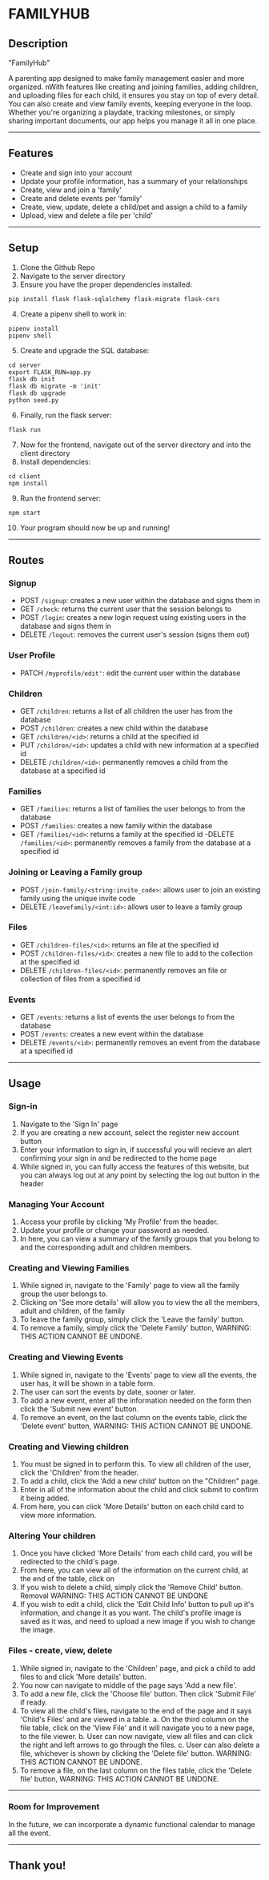 # FAMILYHUB

## Description

"FamilyHub"

A parenting app designed to make family management easier and more organized. nWith features like creating and joining families, adding children, and uploading files for each child, it ensures you stay on top of every detail. You can also create and view family events, keeping everyone in the loop. Whether you're organizing a playdate, tracking milestones, or simply sharing important documents, our app helps you manage it all in one place.

---

## Features

- Create and sign into your account
- Update your profile information, has a summary of your relationships
- Create, view and join a 'family'
- Create and delete events per 'family'
- Create, view, update, delete a child/pet and assign a child to a family
- Upload, view and delete a file per 'child'

---

## Setup

1. Clone the Github Repo
2. Navigate to the server directory
3. Ensure you have the proper dependencies installed:
```console
pip install flask flask-sqlalchemy flask-migrate flask-cors
```
4. Create a pipenv shell to work in:
```console
pipenv install
pipenv shell
```
5. Create and upgrade the SQL database:
```console
cd server
export FLASK_RUN=app.py
flask db init
flask db migrate -m 'init'
flask db upgrade
python seed.py
```
6. Finally, run the flask server:
```console
flask run
```
7. Now for the frontend, navigate out of the server directory and into the client directory
8. Install dependencies:
```console
cd client
npm install
```
9. Run the frontend server:
```console
npm start
```
10. Your program should now be up and running!

---

## Routes

### Signup

- POST ```/signup```: creates a new user within the database and signs them in
- GET ```/check```: returns the current user that the session belongs to
- POST ```/login```: creates a new login request using existing users in the database and signs them in
- DELETE ```/logout```: removes the current user's session (signs them out)

### User Profile

- PATCH ```/myprofile/edit'```: edit the current user within the database

### Children

- GET ```/children```: returns a list of all children the user has from the database
- POST ```/children```: creates a new child within the database
- GET ```/children/<id>```: returns a child at the specified id
- PUT ```/children/<id>```: updates a child with new information at a specified id
- DELETE ```/children/<id>```: permanently removes a child from the database at a specified id

### Families

- GET ```/families```: returns a list of families the user belongs to from the database
- POST ```/families```: creates a new family within the database
- GET ```/families/<id>```: returns a family at the specified id
-DELETE ```/families/<id>```: permanently removes a family from the database at a specified id

### Joining or Leaving a Family group

- POST ```/join-family/<string:invite_code>```: allows user to join an existing family using the unique invite code
- DELETE ```/leavefamily/<int:id>```: allows user to leave a family group

### Files

- GET ```/children-files/<id>```: returns an file at the specified id
- POST ```/children-files/<id>```: creates a new file to add to the collection at the specified id
- DELETE ```/children-files/<id>```: permanently removes an file or collection of files from a specified id

### Events

- GET ```/events```: returns a list of events the user belongs to from the database
- POST ```/events```: creates a new event within the database
- DELETE ```/events/<id>```: permanently removes an event from the database at a specified id

---

## Usage

### Sign-in

1. Navigate to the 'Sign In' page
2. If you are creating a new account, select the register new account button
3. Enter your information to sign in, if successful you will recieve an alert confirming your sign in and be redirected to the home page
4. While signed in, you can fully access the features of this website, but you can always log out at any point by selecting the log out button in the header

### Managing Your Account

1. Access your profile by clicking 'My Profile' from the header.
2. Update your profile or change your password as needed.
3. In here, you can view a summary of the family groups that you belong to and the corresponding adult and children members.

### Creating and Viewing Families

1. While signed in, navigate to the 'Family' page to view all the family group the user belongs to. 
2. Clicking on 'See more details' will allow you to view the all the members, adult and children, of the family
3. To leave the family group, simply click the 'Leave the family' button.
4. To remove a family, simply click the 'Delete Family' button, WARNING: THIS ACTION CANNOT BE UNDONE.

### Creating and Viewing Events

1. While signed in, navigate to the 'Events' page to view all the events, the user has, it will be shown in a table form. 
2. The user can sort the events by date, sooner or later. 
2. To add a new event, enter all the information needed on the form then click the 'Submit new event' button.
4. To remove an event, on the last column on the events table, click the 'Delete event' button, WARNING: THIS ACTION CANNOT BE UNDONE.

### Creating and Viewing children

1. You must be signed in to perform this. To view all children of the user, click the 'Children' from the header.
2. To add a child, click the 'Add a new child' button on the "Children" page.
3. Enter in all of the information about the child and click submit to confirm it being added.
4. From here, you can click 'More Details' button on each child card to view more information.

### Altering Your children

1. Once you have clicked 'More Details' from each child card, you will be redirected to the child's page.
2. From here, you can view all of the information on the current child, at the end of the table, click on 
3. If you wish to delete a child, simply click the 'Remove Child' button. Removal WARNING: THIS ACTION CANNOT BE UNDONE
4. If you wish to edit a child, click the 'Edit Child Info' button to pull up it's information, and change it as you want. The child's profile image is saved as it was, and need to upload a new image if you wish to change the image.


### Files - create, view, delete

1. While signed in, navigate to the 'Children' page, and pick a child to add files to and click 'More details' button.
2. You now can navigate to middle of the page says 'Add a new file'.
3. To add a new file, click the 'Choose file' button. Then click 'Submit File' if ready. 
4. To view all the child's files, navigate to the end of the page and it says 'Child's Files' and are viewed in a table.
    a. On the third column on the file table, click on the 'View File' and it will navigate you to a new page, to the file viewer.
    b. User can now navigate, view all files and can click the right and left arrows to go through the files.
    c. User can also delete a file, whichever is shown by clicking the 'Delete file' button. WARNING: THIS ACTION CANNOT BE UNDONE.
5. To remove a file, on the last column on the files table, click the 'Delete file' button, WARNING: THIS ACTION CANNOT BE UNDONE.

---

### Room for Improvement

In the future, we can incorporate a dynamic functional calendar to manage all the event.

---

## Thank you!



